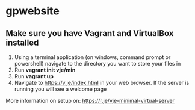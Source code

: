 # gpwebsite

## Make sure you have Vagrant and VirtualBox installed

1. Using a terminal application (on windows, command prompt or powershell) navigate to the directory you want to store your files in
2. Run **vagrant init vje/min**
3. Run **vagrant up**
4. Navigate to https://v.je/index.html in your web browser. If the server is running you will see a welcome page


More information on setup on: https://r.je/vje-minimal-virtual-server
